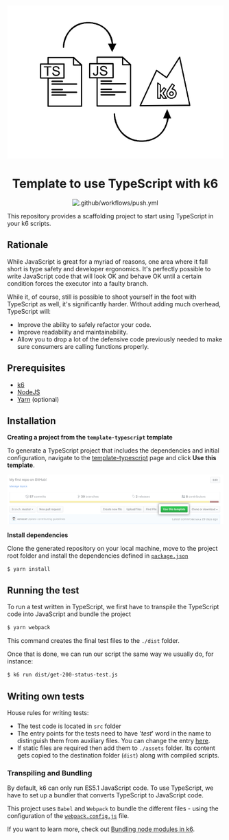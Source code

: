 <div align='center'>
  
  ![banner](docs/ts-js-k6.png)

# Template to use TypeScript with k6

![.github/workflows/push.yml](https://github.com/k6io/template-typescript/workflows/.github/workflows/push.yml/badge.svg?branch=master)

</div>

This repository provides a scaffolding project to start using TypeScript in your k6 scripts.

## Rationale

While JavaScript is great for a myriad of reasons, one area where it fall short is type safety and developer ergonomics. It's perfectly possible to write JavaScript code that will look OK and behave OK until a certain condition forces the executor into a faulty branch.

While it, of course, still is possible to shoot yourself in the foot with TypeScript as well, it's significantly harder. Without adding much overhead, TypeScript will:

- Improve the ability to safely refactor your code.
- Improve readability and maintainability.
- Allow you to drop a lot of the defensive code previously needed to make sure consumers are calling functions properly.


## Prerequisites

- [k6](https://k6.io/docs/getting-started/installation)
- [NodeJS](https://nodejs.org/en/download/)
- [Yarn](https://yarnpkg.com/getting-started/install) (optional)

## Installation

**Creating a project from the `template-typescript` template**

To generate a TypeScript project that includes the dependencies and initial configuration, navigate to the [template-typescript](https://github.com/k6io/template-typescript) page and click **Use this template**.

  ![](docs/use-this-template-button.png)


**Install dependencies**

Clone the generated repository on your local machine, move to the project root folder and install the dependencies defined in [`package.json`](./package.json)

```bash
$ yarn install
```

## Running the test

To run a test written in TypeScript, we first have to transpile the TypeScript code into JavaScript and bundle the project

```bash
$ yarn webpack
```

This command creates the final test files to the `./dist` folder.

Once that is done, we can run our script the same way we usually do, for instance:

```bash
$ k6 run dist/get-200-status-test.js
```

## Writing own tests

House rules for writing tests:
- The test code is located in `src` folder
- The entry points for the tests need to have '_test_' word in the name to distinguish them from auxiliary files. You can change the entry [here](./webpack.config.js#L8). 
- If static files are required then add them to `./assets` folder. Its content gets copied to the destination folder (`dist`) along with compiled scripts.

### Transpiling and Bundling

By default, k6 can only run ES5.1 JavaScript code. To use TypeScript, we have to set up a bundler that converts TypeScript to JavaScript code. 

This project uses `Babel` and `Webpack` to bundle the different files - using the configuration of the [`webpack.config.js`](./webpack.config.js) file.

If you want to learn more, check out [Bundling node modules in k6](https://k6.io/docs/using-k6/modules#bundling-node-modules).
